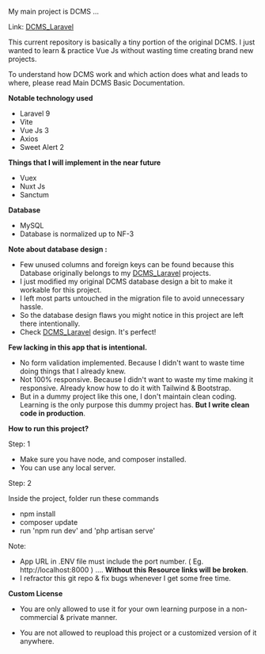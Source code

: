 My main project is DCMS ...

Link: [DCMS_Laravel](https://github.com/ShahariarAhmad/DCMS_Laravel)



This current repository is basically a tiny portion of the original DCMS. I just wanted to learn & practice Vue Js without wasting time creating brand new projects. 



To understand how DCMS work and which action does what and leads to where, please read Main DCMS Basic Documentation. 



****Notable technology used****

* Laravel 9
* Vite
* Vue Js 3 
* Axios
* Sweet Alert 2



****Things that I will implement in the near future****

* Vuex
* Nuxt Js
* Sanctum



****Database****

* MySQL
* Database is normalized up to NF-3 



****Note about database design :**** 

* Few unused columns and foreign keys can be found because this Database originally belongs to my [DCMS_Laravel](https://github.com/ShahariarAhmad/DCMS_Laravel) projects. 
* I just modified my original DCMS database design a bit to make it workable for this project. 
* I left most parts untouched in the migration file to avoid unnecessary hassle. 
* So the database design flaws you might notice in this project are left there intentionally.
* Check [DCMS_Laravel](https://github.com/ShahariarAhmad/DCMS_Laravel) design. It's perfect!




****Few lacking in this app that is intentional.****

* No form validation implemented. Because I didn't want to waste time doing things that I already knew. 
* Not 100% responsive. Because I didn't want to waste my time making it responsive. Already know how to do it with Tailwind & Bootstrap. 
* But in a dummy project like this one, I don't maintain clean coding. Learning is the only purpose this dummy project has. **But I write clean code in production**. 






****How to run this project?****

Step: 1

- Make sure you have node, and composer installed. 
- You can use any local server.

Step: 2

Inside the project, folder run these commands

* npm install
* composer update
* run 'npm run dev' and 'php artisan serve'



Note: 

* App URL in .ENV file must include the port number. ( Eg.  http://localhost:8000 ) .... **Without this Resource links will be broken**. 
* I refractor this git repo & fix bugs whenever I get some free time. 





****Custom License****

* You are only allowed to use it for your own learning purpose in a non-commercial & private manner. 

* You are not allowed to reupload this project or a customized version of it anywhere.
